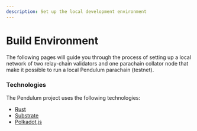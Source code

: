 ```yaml
---
description: Set up the local development environment
---
```


# Build Environment

The following pages will guide you through the process of setting up a local network of two relay-chain validators and one parachain collator node that make it possible to run a local Pendulum parachain (testnet).



### Technologies

The Pendulum project uses the following technologies:

* [Rust](https://www.rust-lang.org/)
* [Substrate](https://substrate.io/)
* [Polkadot.js](https://wiki.polkadot.network/)
